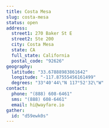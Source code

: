 ```yaml
---
title: Costa Mesa
slug: costa-mesa
status: open
address:
  street1: 270 Baker St E
  street2: Ste 200
  city: Costa Mesa
  state: CA
  full_state: California
  postal_code: "92626"
geography:
  latitude: "33.67888983861642"
  longitude: "-117.87555456161499"
  degrees: "33°40'44\"N 117°52'32\"W"
contact:
  phone: "(888) 608-6461"
  sms: "(888) 608-6461"
  email: hi@wayfare.io
gather:
  id: "d59ewk0s"
---
```

